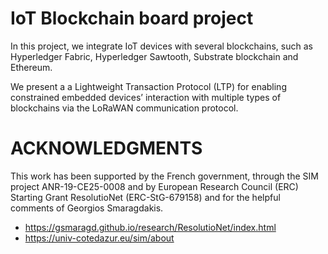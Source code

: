 # IoT Blockchain board project 
In this project, we integrate IoT devices with several blockchains, such as Hyperledger Fabric, Hyperledger Sawtooth, Substrate blockchain and Ethereum.

We present a a Lightweight Transaction Protocol (LTP) for enabling constrained embedded devices’ interaction with multiple types of blockchains via the LoRaWAN communication protocol.


# ACKNOWLEDGMENTS
This work has been supported by the French government, through the SIM project ANR-19-CE25-0008 and by European Research Council (ERC) Starting Grant ResolutioNet (ERC-StG-679158) and for the helpful comments of Georgios Smaragdakis.

- https://gsmaragd.github.io/research/ResolutioNet/index.html
- https://univ-cotedazur.eu/sim/about

